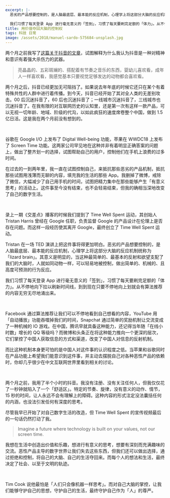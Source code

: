 ```yaml
---
excerpt: |-
  恶劣的产品想要控制的，是人脑最底层、最本能的反应机制，心理学上将这部分大脑的反应机制统称为「lizard brain」。其意义是明显的，当这种最简单的、最基本的反射和欲望支配了我们的大脑时，人就如同动物一样，可以轻易地被控制，做出简单的、机械的、且高度可预测的行为反应。

  我们习惯了每天登录 App 进行毫无意义的「签到」，习惯了每天要刷完足额的「体力」。从不停地向下拉以刷新时间线，到到现在只要不停地向上划就会有算法推荐的内容无穷无尽地涌出来。 
title: 用价值夺回大脑的控制权
tags: 科技 日常
image: /assets/2018/manuel-sardo-575684-unsplash.jpg
---
```


两个月之前我写了[这篇关于抖音的文章](/2018/dairy-something-about-musically/)，试图解释为什么我认为抖音是一种对精神和意识有着强大杀伤力的武器。
> 亮晶晶的、五彩斑斓的、搭配着有节奏之音乐的东西，婴幼儿喜欢看，成年人一样喜欢看，我感觉基本只要视觉足够发达的动物都会喜欢看。

两个月之后，抖音已经更加无可阻挡了。如果说去年年底的时候它还只在某个有着特殊共性的人群中进行着传播。到今天，抖音已经开始了其对全人类的无差别攻击。00 后沉迷抖音了，60 后也沉迷抖音了；一线城市沉迷抖音了，三线城市也沉迷抖音了。在我有限的对互联网历史的认知里，还是第一次有这样一款产品，可以无视一切年龄、地域、阶级的代沟，以如此疯狂的速度席卷整个中国，做到 1.5 亿日活。这是我在两个月前没有想到的。

<br>

谷歌在 Google I/O 上发布了 Digital Well-being 功能，苹果在 WWDC18 上发布了 Screen Time 功能。这两家公司罕见地在这种并非有着明显正确答案的问题上，做出了整齐划一的选择，试图帮助自己的用户，控制他们在手机上浪费的过多时间。

在过去的一到两年里，我一直在试图控制自己，来抵抗那些恶劣的产品机制，抵抗那些试图用浅薄而无聊的内容，填充我的生活的那些 App。我删掉了微博，戒除了微信，大幅减少了自己用手机的时间，试图把精力集中在那些能够产生「有意义思考」的活动上。这件事至今没有结束，也不会轻易结束，但我的确相当深地改变了自己的数字生活。

<br>

录上一期《交差点》播客的时候我们提到了 Time Well Spent 运动，其创始人 Tristan Harris 曾经在 Google 任职，负责监督 Google 的产品设计在伦理上是否存在问题。而这样一段经历使其离开 Google，最终创立了 Time Well Spent 运动。

Tristan 在一场 TED 演讲上把这件事将得更加明白。恶劣的产品想要控制的，是人脑最底层、最本能的反应机制，心理学上将这部分大脑的反应机制统称为「lizard brain」。其意义是明显的，当这种最简单的、最基本的反射和欲望支配了我们的大脑时，人就如同动物一样，可以轻易地被控制，做出简单的、机械的、且高度可预测的行为反应。

我们习惯了每天登录 App 进行毫无意义的「签到」，习惯了每天要刷完足额的「体力」。从不停地向下拉以刷新时间线，到到现在只要不停地向上划就会有算法推荐的内容无穷无尽地涌出来。

<br>

Facebook 通过算法推荐让我们可以不停地看到自己想看的内容，YouTube 用「自动播放」功能吞噬掉我们的时间，Snapchat 通过简单的奖励机制让交流变成了一种机械的 IO 游戏。在中国，腾讯早就具备这种能力，还记得当年随「在线小时数」增长的 QQ 等级吗？而微博和头条正在将这种能力推向一个更深的层次，它们掌控了中国人获取信息的方式和渠道，改变了中国人对信息的反射机制。

而比这种机制本身更可怕的是中国人对这件事的认识程度之低。当苹果和谷歌同时在产品功能上希望我们能意识到这件事，并主动去摆脱自己对各种恶性产品的依赖时，你却几乎很少在中文互联网世界里看到相关的讨论。

<br>

两个月之前，我用了半个小时的抖音。我没有注册、没有关注任何人，但我仅仅花了一秒钟就陷入了一个「舒适区」。特定的节奏、旋律，没有意义的动作、情节，15 秒的时间，让人永远不会有理解上的障碍。这种内容的形式注定没法囊括任何的内涵，也没法引发任何有深度的思考。

尽管我早已开始了对自己数字生活的改造，但 Time Well Spent 的宣传视频最后的一句话仍然打动了我。
> Imagine a future where technology is built on your values, not our screen time.

我想在生活中创造出价值和乐趣，想进行有意义的思考，想要有深刻而充满趣味的交流。恶性产品主导的数字世界让我们失去这些东西，但我们还可以做出选择，通过拒绝和控制，将自己的大脑、自己的生活夺回来。而每个人的想法和生活，最终决定了社会、以至于文明的轨迹。

<br>

Tim Cook 说他最怕是「人们只会像机器一样思考」。而对自己大脑的掌控，让我们能够守护自己的思想，守护自己的生活，最终守护自己作为「人」的尊严。
